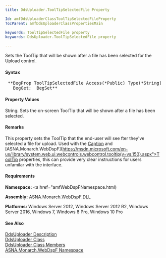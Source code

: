 ```yaml
---
title: DdsUploader.ToolTipSelectedFile Property

Id: amfDdsUploaderClassToolTipSelectedFileProperty
TocParent: amfDdsUploaderClassPropertiesMain

keywords: ToolTipSelectedFile property
keywords: DdsUploader.ToolTipSelectedFile property

---
```


Sets the ToolTip that will be shown after a file has been selected for the Upload control. 

#### Syntax
<pre class="prettyprint"> **BegProp ToolTipSelectedFile Access(*Public) Type(*String)
   BegGet;  BegSet** </pre>

#### Property Values
String. Sets the on-screen ToolTip that will be shown after a file has been selected.

#### Remarks
This property sets the ToolTip that the end-user will see fter they've selected a file for upload. Used with the [Caption](amfDdsUploaderClassCaptionProperty.html) and [ASNA.Monarch.WebDspF](https://msdn.microsoft.com/en-us/library/system.web.ui.webcontrols.webcontrol.tooltip(v=vs.150).aspx">ToolTip</a> properties, this can provide very clear instructions for users unfamilar with the interface.

#### Requirements
**Namespace:** <a href="amfWebDspFNamespace.html)

**Assembly:** ASNA.Monarch.WebDspF.DLL

**Platforms:** Windows Server 2012, Windows Server 2012 R2, Windows Server 2016, Windows 7, Windows 8 Pro, Windows 10 Pro

#### See Also
[DdsUploader Description](amfUnderstandingUploaderControls.html)<br /> [ DdsUploader Class](amfDdsUploaderClass.html) <br /> [ DdsUploader Class Members](amfDdsUploaderClassMembers.html) <br /> [ ASNA.Monarch.WebDspF Namespace](amfWebDspFNamespace.html) 
